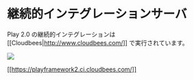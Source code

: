 <!-- translated -->
<!--
# Continuous integration server
-->
# 継続的インテグレーションサーバ

<!--
Our continuous integration runs on [[Cloudbees|http://www.cloudbees.com/]].
-->
Play 2.0 の継続的インテグレーションは　[[Cloudbees|http://www.cloudbees.com/]] で実行されています。

<a href="http://www.cloudbees.com/sites/all/themes/custom/cloudbees_zen/logo-color.png"><img src="http://www.cloudbees.com/sites/all/themes/custom/cloudbees_zen/logo-color.png"/></a>

[[https://playframework2.ci.cloudbees.com/]]